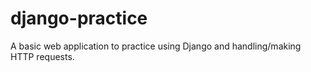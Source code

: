 # django-practice
A basic web application to practice using Django and handling/making HTTP requests.
